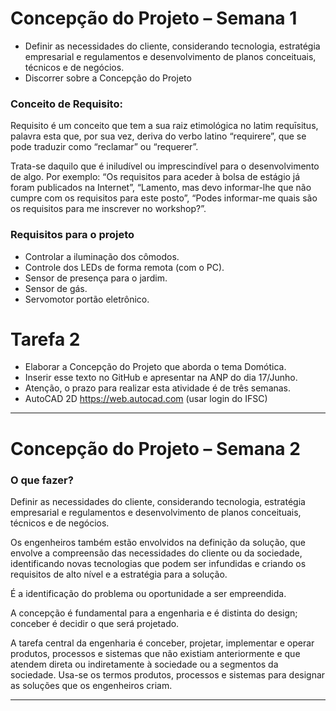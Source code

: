 # Concepção do Projeto – Semana 1

* Definir as necessidades do cliente, considerando tecnologia, estratégia empresarial e regulamentos e desenvolvimento de planos conceituais, técnicos e de negócios.
* Discorrer sobre a Concepção do Projeto

### Conceito de Requisito:

Requisito é um conceito que tem a sua raiz etimológica no latim requīsitus, palavra esta que, por sua vez, deriva do verbo latino “requirere”, que se pode traduzir como “reclamar” ou “requerer”.

Trata-se daquilo que é iniludível ou imprescindível para o desenvolvimento de algo. Por exemplo: “Os requisitos para aceder à bolsa de estágio já foram publicados na Internet”, “Lamento, mas devo informar-lhe que não cumpre com os requisitos para este posto”, “Podes informar-me quais são os requisitos para me inscrever no workshop?”.

### Requisitos para o projeto

* Controlar a iluminação dos cômodos.
* Controle dos LEDs de forma remota (com o PC).
* Sensor de presença para o jardim.
* Sensor de gás.
* Servomotor portão eletrônico.

# Tarefa 2

* Elaborar a Concepção do Projeto que aborda o tema Domótica.
* Inserir esse texto no GitHub e apresentar na ANP do dia 17/Junho.
* Atenção, o prazo para realizar esta atividade é de três semanas.
* AutoCAD 2D https://web.autocad.com  (usar login do IFSC)

********************************
# Concepção do Projeto – Semana 2

### O que fazer?
Definir as necessidades do cliente, considerando tecnologia, estratégia empresarial e regulamentos e desenvolvimento de planos conceituais, técnicos e de negócios.

Os engenheiros também estão envolvidos na definição da solução, que envolve a compreensão das necessidades do cliente ou da sociedade, identificando novas tecnologias que podem ser infundidas e criando os requisitos de alto nível e a estratégia para a solução.

É a identificação do problema ou oportunidade a ser empreendida.

A concepção é fundamental para a engenharia e é distinta do design; conceber é decidir o que será projetado.

A tarefa central da engenharia é conceber, projetar, implementar e operar produtos, processos e sistemas que não existiam anteriormente e que atendem direta ou indiretamente à sociedade ou a segmentos da sociedade.
Usa-se os termos produtos, processos e sistemas para designar as soluções que os engenheiros criam.

********************************
